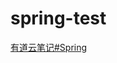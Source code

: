 # spring-test

[有道云笔记#Spring](http://note.youdao.com/noteshare?id=4ab77b379744b6cae79ee58c5f131947&sub=2393667631F24BA98AE032B8CF4DE8FD)

